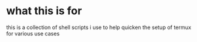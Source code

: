 # what this is for
this is a collection of shell scripts
i use to help quicken the setup of termux for various use cases
